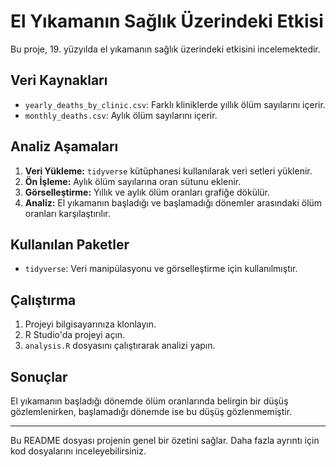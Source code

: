 # El Yıkamanın Sağlık Üzerindeki Etkisi

Bu proje, 19. yüzyılda el yıkamanın sağlık üzerindeki etkisini incelemektedir.

## Veri Kaynakları

- `yearly_deaths_by_clinic.csv`: Farklı kliniklerde yıllık ölüm sayılarını içerir.
- `monthly_deaths.csv`: Aylık ölüm sayılarını içerir.

## Analiz Aşamaları

1. **Veri Yükleme:** `tidyverse` kütüphanesi kullanılarak veri setleri yüklenir.
2. **Ön İşleme:** Aylık ölüm sayılarına oran sütunu eklenir.
3. **Görselleştirme:** Yıllık ve aylık ölüm oranları grafiğe dökülür.
4. **Analiz:** El yıkamanın başladığı ve başlamadığı dönemler arasındaki ölüm oranları karşılaştırılır.

## Kullanılan Paketler

- `tidyverse`: Veri manipülasyonu ve görselleştirme için kullanılmıştır.

## Çalıştırma

1. Projeyi bilgisayarınıza klonlayın.
2. R Studio'da projeyi açın.
3. `analysis.R` dosyasını çalıştırarak analizi yapın.

## Sonuçlar

El yıkamanın başladığı dönemde ölüm oranlarında belirgin bir düşüş gözlemlenirken, başlamadığı dönemde ise bu düşüş gözlenmemiştir.

---

Bu README dosyası projenin genel bir özetini sağlar. Daha fazla ayrıntı için kod dosyalarını inceleyebilirsiniz.
